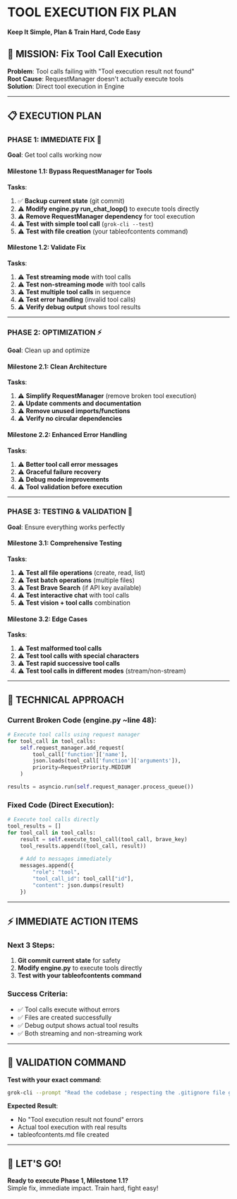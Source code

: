 # TOOL EXECUTION FIX PLAN
**Keep It Simple, Plan & Train Hard, Code Easy**

## 🎯 MISSION: Fix Tool Call Execution

**Problem**: Tool calls failing with "Tool execution result not found"  
**Root Cause**: RequestManager doesn't actually execute tools  
**Solution**: Direct tool execution in Engine

---

## 📋 EXECUTION PLAN

### **PHASE 1: IMMEDIATE FIX** 🚀
**Goal**: Get tool calls working now

#### **Milestone 1.1: Bypass RequestManager for Tools**
**Tasks**:
1. ✅ **Backup current state** (git commit)
2. ⚠️ **Modify engine.py run_chat_loop()** to execute tools directly
3. ⚠️ **Remove RequestManager dependency** for tool execution
4. ⚠️ **Test with simple tool call** (`grok-cli --test`)
5. ⚠️ **Test with file creation** (your tableofcontents command)

#### **Milestone 1.2: Validate Fix**
**Tasks**:
1. ⚠️ **Test streaming mode** with tool calls
2. ⚠️ **Test non-streaming mode** with tool calls  
3. ⚠️ **Test multiple tool calls** in sequence
4. ⚠️ **Test error handling** (invalid tool calls)
5. ⚠️ **Verify debug output** shows tool results

---

### **PHASE 2: OPTIMIZATION** ⚡
**Goal**: Clean up and optimize

#### **Milestone 2.1: Clean Architecture**
**Tasks**:
1. ⚠️ **Simplify RequestManager** (remove broken tool execution)
2. ⚠️ **Update comments and documentation**
3. ⚠️ **Remove unused imports/functions**
4. ⚠️ **Verify no circular dependencies**

#### **Milestone 2.2: Enhanced Error Handling**
**Tasks**:
1. ⚠️ **Better tool call error messages**
2. ⚠️ **Graceful failure recovery**
3. ⚠️ **Debug mode improvements**
4. ⚠️ **Tool validation before execution**

---

### **PHASE 3: TESTING & VALIDATION** 🧪
**Goal**: Ensure everything works perfectly

#### **Milestone 3.1: Comprehensive Testing**
**Tasks**:
1. ⚠️ **Test all file operations** (create, read, list)
2. ⚠️ **Test batch operations** (multiple files)
3. ⚠️ **Test Brave Search** (if API key available)
4. ⚠️ **Test interactive chat** with tool calls
5. ⚠️ **Test vision + tool calls** combination

#### **Milestone 3.2: Edge Cases**
**Tasks**:
1. ⚠️ **Test malformed tool calls**
2. ⚠️ **Test tool calls with special characters**
3. ⚠️ **Test rapid successive tool calls**
4. ⚠️ **Test tool calls in different modes** (stream/non-stream)

---

## 🔧 TECHNICAL APPROACH

### **Current Broken Code** (engine.py ~line 48):
```python
# Execute tool calls using request manager
for tool_call in tool_calls:
    self.request_manager.add_request(
        tool_call['function']['name'],
        json.loads(tool_call['function']['arguments']),
        priority=RequestPriority.MEDIUM
    )

results = asyncio.run(self.request_manager.process_queue())
```

### **Fixed Code** (Direct Execution):
```python
# Execute tool calls directly
tool_results = []
for tool_call in tool_calls:
    result = self.execute_tool_call(tool_call, brave_key)
    tool_results.append((tool_call, result))
    
    # Add to messages immediately
    messages.append({
        "role": "tool", 
        "tool_call_id": tool_call["id"],
        "content": json.dumps(result)
    })
```

---

## ⚡ IMMEDIATE ACTION ITEMS

### **Next 3 Steps**:
1. **Git commit current state** for safety
2. **Modify engine.py** to execute tools directly 
3. **Test with your tableofcontents command**

### **Success Criteria**:
- ✅ Tool calls execute without errors
- ✅ Files are created successfully  
- ✅ Debug output shows actual tool results
- ✅ Both streaming and non-streaming work

---

## 🎯 VALIDATION COMMAND

**Test with your exact command**:
```bash
grok-cli --prompt "Read the codebase ; respecting the .gitignore file generate \`tableofcontents.md\` following this pattern: \`/path/to/filename,{Generate 30 word brief description of what the file does and it's purpose in life}\` ; ensure that \`tableofcontents.md\` is using up to date data." --stream --debug=1
```

**Expected Result**: 
- No "Tool execution result not found" errors
- Actual tool execution with real results
- tableofcontents.md file created

---

## 🚀 LET'S GO!

**Ready to execute Phase 1, Milestone 1.1?**  
Simple fix, immediate impact. Train hard, fight easy!